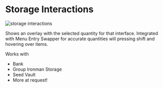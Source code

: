 # Storage Interactions
![storage interactions](https://github.com/user-attachments/assets/1a8c9d5d-fdfe-42dd-80e8-f7184db73a64)

Shows an overlay with the selected quantity for that interface.
Integrated with Menu Entry Swapper for accurate quantities will pressing shift and hovering over items.

Works with
- Bank
- Group Ironman Storage
- Seed Vault
- More at request!


